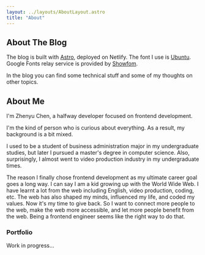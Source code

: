 ```yaml
---
layout: ../layouts/AboutLayout.astro
title: "About"
---
```


## About The Blog

The blog is built with [Astro](https://astro.build), deployed on Netlify.
The font I use is [Ubuntu](https://fonts.google.com/specimen/Ubuntu). Google Fonts relay service is provided by [Showfom](https://u.sb).

In the blog you can find some technical stuff and some of my thoughts on other topics.

## About Me

I'm Zhenyu Chen, a halfway developer focused on frontend development.

I'm the kind of person who is curious about everything. As a result, my background is a bit mixed.

I used to be a student of business administration major in my undergraduate studies, but later I pursued a master's degree in computer science. Also, surprisingly, I almost went to video production industry in my undergraduate times.

The reason I finally chose frontend development as my ultimate career goal goes a long way. I can say I am a kid growing up with the World Wide Web. I have learnt a lot from the web including English, video production, coding, etc. The web has also shaped my minds, influenced my life, and coded my values. Now it's my time to give back. So I want to connect more people to the web, make the web more accessible, and let more people benefit from the web. Being a frontend engineer seems like the right way to do that.

### Portfolio

Work in progress...
